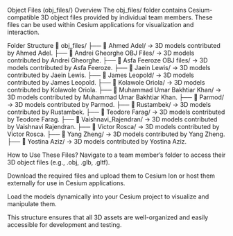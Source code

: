 Object Files (obj_files/)
Overview
The obj_files/ folder contains Cesium-compatible 3D object files provided by individual team members. These files can be used within Cesium applications for visualization and interaction.

Folder Structure
📂 obj_files/
├── 📂 Ahmed Adel/ → 3D models contributed by Ahmed Adel.
├── 📂 Andrei Gheorghe OBJ Files/ → 3D models contributed by Andrei Gheorghe.
├── 📂 Asfa Feeroze OBJ files/ → 3D models contributed by Asfa Feeroze.
├── 📂 Jaein Lewis/ → 3D models contributed by Jaein Lewis.
├── 📂 James Leopold/ → 3D models contributed by James Leopold.
├── 📂 Kolawole Oriola/ → 3D models contributed by Kolawole Oriola.
├── 📂 Muhammad Umar Bakhtiar Khan/ → 3D models contributed by Muhammad Umar Bakhtiar Khan.
├── 📂 Parmod/ → 3D models contributed by Parmod.
├── 📂 Rustambek/ → 3D models contributed by Rustambek.
├── 📂 Teodore Farag/ → 3D models contributed by Teodore Farag.
├── 📂 Vaishnavi_Rajendran/ → 3D models contributed by Vaishnavi Rajendran.
├── 📂 Victor Rosca/ → 3D models contributed by Victor Rosca.
├── 📂 Yang Zheng/ → 3D models contributed by Yang Zheng.
├── 📂 Yostina Aziz/ → 3D models contributed by Yostina Aziz.

How to Use These Files?
Navigate to a team member’s folder to access their 3D object files (e.g., .obj, .glb, .gltf).

Download the required files and upload them to Cesium Ion or host them externally for use in Cesium applications.

Load the models dynamically into your Cesium project to visualize and manipulate them.

This structure ensures that all 3D assets are well-organized and easily accessible for development and testing.